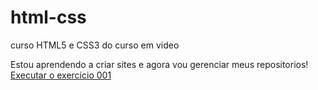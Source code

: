 # html-css
 curso HTML5 e CSS3 do curso em video

Estou aprendendo a criar sites e agora vou gerenciar meus repositorios!
<a href="https://massashikito.github.io/html-css/exercicios/ex001/">Executar o exercício 001</a>